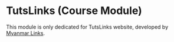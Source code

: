 TutsLinks (Course Module)
=========

This module is only dedicated for TutsLinks website, developed by [Myanmar Links](http://www.myanmarlinks.net).